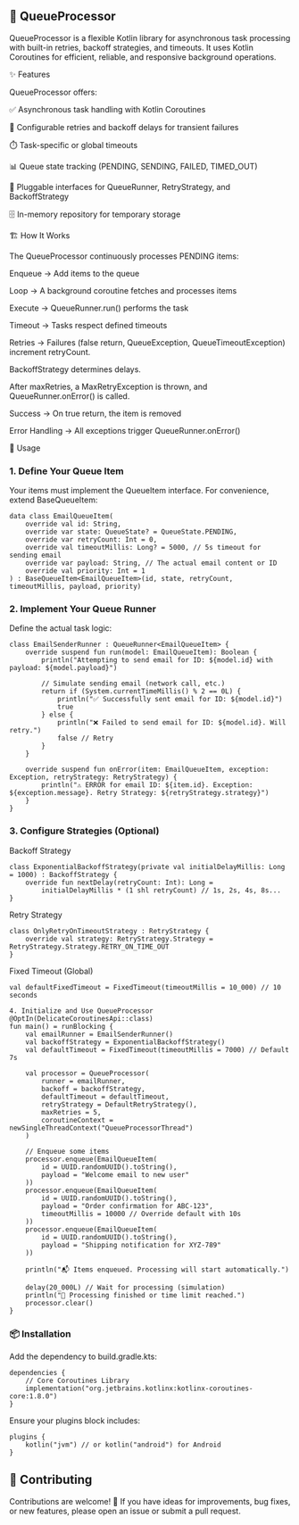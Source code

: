 ## 🚀 QueueProcessor

QueueProcessor is a flexible Kotlin library for asynchronous task processing with built-in retries, backoff strategies, and timeouts.
It uses Kotlin Coroutines for efficient, reliable, and responsive background operations.

✨ Features

QueueProcessor offers:

✅ Asynchronous task handling with Kotlin Coroutines

🔄 Configurable retries and backoff delays for transient failures

⏱️ Task-specific or global timeouts

📊 Queue state tracking (PENDING, SENDING, FAILED, TIMED_OUT)

🔌 Pluggable interfaces for QueueRunner, RetryStrategy, and BackoffStrategy

🗄️ In-memory repository for temporary storage

🏗️ How It Works

The QueueProcessor continuously processes PENDING items:

Enqueue → Add items to the queue

Loop → A background coroutine fetches and processes items

Execute → QueueRunner.run() performs the task

Timeout → Tasks respect defined timeouts

Retries → Failures (false return, QueueException, QueueTimeoutException) increment retryCount.

BackoffStrategy determines delays.

After maxRetries, a MaxRetryException is thrown, and QueueRunner.onError() is called.

Success → On true return, the item is removed

Error Handling → All exceptions trigger QueueRunner.onError()

📖 Usage
### 1. Define Your Queue Item

Your items must implement the QueueItem interface.
For convenience, extend BaseQueueItem:
```
data class EmailQueueItem(
    override val id: String,
    override var state: QueueState? = QueueState.PENDING,
    override var retryCount: Int = 0,
    override val timeoutMillis: Long? = 5000, // 5s timeout for sending email
    override var payload: String, // The actual email content or ID
    override val priority: Int = 1
) : BaseQueueItem<EmailQueueItem>(id, state, retryCount, timeoutMillis, payload, priority)
```


### 2. Implement Your Queue Runner

Define the actual task logic:
```
class EmailSenderRunner : QueueRunner<EmailQueueItem> {
    override suspend fun run(model: EmailQueueItem): Boolean {
        println("Attempting to send email for ID: ${model.id} with payload: ${model.payload}")

        // Simulate sending email (network call, etc.)
        return if (System.currentTimeMillis() % 2 == 0L) {
            println("✅ Successfully sent email for ID: ${model.id}")
            true
        } else {
            println("❌ Failed to send email for ID: ${model.id}. Will retry.")
            false // Retry
        }
    }

    override suspend fun onError(item: EmailQueueItem, exception: Exception, retryStrategy: RetryStrategy) {
        println("⚠️ ERROR for email ID: ${item.id}. Exception: ${exception.message}. Retry Strategy: ${retryStrategy.strategy}")
    }
}
```
### 3. Configure Strategies (Optional)

Backoff Strategy
```
class ExponentialBackoffStrategy(private val initialDelayMillis: Long = 1000) : BackoffStrategy {
    override fun nextDelay(retryCount: Int): Long =
        initialDelayMillis * (1 shl retryCount) // 1s, 2s, 4s, 8s...
}
```


Retry Strategy
```
class OnlyRetryOnTimeoutStrategy : RetryStrategy {
    override val strategy: RetryStrategy.Strategy = RetryStrategy.Strategy.RETRY_ON_TIME_OUT
}
```


Fixed Timeout (Global)
```
val defaultFixedTimeout = FixedTimeout(timeoutMillis = 10_000) // 10 seconds

4. Initialize and Use QueueProcessor
@OptIn(DelicateCoroutinesApi::class)
fun main() = runBlocking {
    val emailRunner = EmailSenderRunner()
    val backoffStrategy = ExponentialBackoffStrategy()
    val defaultTimeout = FixedTimeout(timeoutMillis = 7000) // Default 7s

    val processor = QueueProcessor(
        runner = emailRunner,
        backoff = backoffStrategy,
        defaultTimeout = defaultTimeout,
        retryStrategy = DefaultRetryStrategy(),
        maxRetries = 5,
        coroutineContext = newSingleThreadContext("QueueProcessorThread")
    )

    // Enqueue some items
    processor.enqueue(EmailQueueItem(
        id = UUID.randomUUID().toString(),
        payload = "Welcome email to new user"
    ))
    processor.enqueue(EmailQueueItem(
        id = UUID.randomUUID().toString(),
        payload = "Order confirmation for ABC-123",
        timeoutMillis = 10000 // Override default with 10s
    ))
    processor.enqueue(EmailQueueItem(
        id = UUID.randomUUID().toString(),
        payload = "Shipping notification for XYZ-789"
    ))

    println("📬 Items enqueued. Processing will start automatically.")

    delay(20_000L) // Wait for processing (simulation)
    println("🏁 Processing finished or time limit reached.")
    processor.clear()
}
```
### 📦 Installation

Add the dependency to build.gradle.kts:
```
dependencies {
    // Core Coroutines Library
    implementation("org.jetbrains.kotlinx:kotlinx-coroutines-core:1.8.0")
}
```

Ensure your plugins block includes:
```
plugins {
    kotlin("jvm") // or kotlin("android") for Android
}
```

## 🤝 Contributing

Contributions are welcome! 🎉
If you have ideas for improvements, bug fixes, or new features, please open an issue or submit a pull request.

